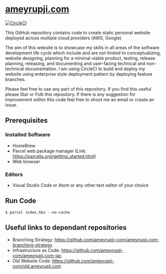 # [ameyrupji.com](http://www.ameyrupji.com/)

[![CircleCI](https://circleci.com/gh/ameyrupji-com/ameyrupji.com.svg?style=svg)](https://circleci.com/gh/ameyrupji-com/ameyrupji.com)


This GitHub repository contains code to create static personal website deployed across multiple cloud providers (AWS, Google)

The aim of this website is to showcase my skills in all areas of the software development life cycle which include and are not limited to conceptualizing, website designing, planning for a minimal viable product, testing, release planning, releasing, and documenting and user-facing technical and non-technical documentation. I am using CircleCI to build and deploy my website using enterprise style deployment pattern by deploying feature branches.

Please feel free to use any part of this repository. If you find this useful please Star or Folk this repository. If there is any suggestion for improvement within this code feel free to shoot me an email or create an issue.  

## Prerequisites

### Installed Software 

- HomeBrew
- Parcel web package manager (Link: https://parceljs.org/getting_started.html)
- Web browser

### Editors 

- Visual Studio Code or Atom or any other text editor of your choice 

## Run Code

```
$ parcel index.hbs --no-cache
```

## Useful links to dependant repositories

- Branching Strategy: https://github.com/ameyrupji-com/ameyrupji.com-branching-strategy
- Infrastructure as Code: https://github.com/ameyrupji-com/ameyrupji.com-iac
- Old Website Code: https://github.com/ameyrupji-com/old.ameyrupji.com
